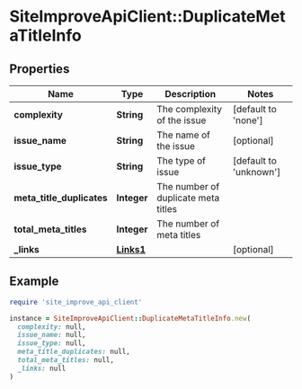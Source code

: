 # SiteImproveApiClient::DuplicateMetaTitleInfo

## Properties

| Name | Type | Description | Notes |
| ---- | ---- | ----------- | ----- |
| **complexity** | **String** | The complexity of the issue | [default to &#39;none&#39;] |
| **issue_name** | **String** | The name of the issue | [optional] |
| **issue_type** | **String** | The type of issue | [default to &#39;unknown&#39;] |
| **meta_title_duplicates** | **Integer** | The number of duplicate meta titles |  |
| **total_meta_titles** | **Integer** | The number of meta titles |  |
| **_links** | [**Links1**](Links1.md) |  | [optional] |

## Example

```ruby
require 'site_improve_api_client'

instance = SiteImproveApiClient::DuplicateMetaTitleInfo.new(
  complexity: null,
  issue_name: null,
  issue_type: null,
  meta_title_duplicates: null,
  total_meta_titles: null,
  _links: null
)
```

